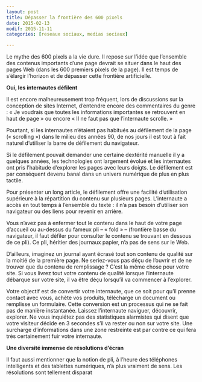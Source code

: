 ```yaml
---
layout: post
title: Dépasser la frontière des 600 pixels
date: 2015-02-13
modif: 2015-11-11
categories: [reseaux sociaux, medias sociaux]

---
```


Le mythe des 600 pixels a la vie dure. Il repose sur l’idée que l’ensemble des contenus importants d’une page devrait se situer dans le haut des pages Web (dans les 600 premiers pixels de la page). Il est temps de s’élargir l’horizon et de dépasser cette frontière artificielle.

**Oui, les internautes défilent**

Il est encore malheureusement trop fréquent, lors de discussions sur la conception de sites Internet, d’entendre encore des commentaires du genre :
« Je voudrais que toutes les informations importantes se retrouvent en haut de page » ou encore « Il ne faut pas que l’internaute scrolle. »

Pourtant, si les internautes n’étaient pas habitués au défilement de la page (« scrolling ») dans le milieu des années 90, de nos jours il est tout à fait naturel d’utiliser la barre de défilement du navigateur.

Si le défilement pouvait demander une certaine dextérité manuelle il y a quelques années, les technologies ont largement évolué et les internautes ont pris l’habitude d’explorer les pages avec leurs doigts. Le défilement est par conséquent devenu banal dans un univers numérique de plus en plus tactile.

Pour présenter un long article, le défilement offre une facilité d’utilisation supérieure à la répartition du contenu sur plusieurs pages. L’internaute a accès en tout temps à l’ensemble du texte : il n’a pas besoin d’utiliser son navigateur ou des liens pour revenir en arrière.

Vous n’avez pas à enfermer tout le contenu dans le haut de votre page d’accueil ou au-dessus du fameux pli – « fold » – (frontière basse du navigateur, il faut défiler pour consulter le contenu se trouvant en dessous de ce pli). Ce pli, héritier des journaux papier, n’a pas de sens sur le Web.

D’ailleurs, imaginez un journal ayant écrasé tout son contenu de qualité sur la moitié de la première page. Ne seriez-vous pas déçu de l’ouvrir et de ne trouver que du contenu de remplissage ? C’est la même chose pour votre site. Si vous livrez tout votre contenu de qualité lorsque l’internaute débarque sur votre site, il va être déçu lorsqu’il va commencer à l’explorer.

Votre objectif est de convertir votre internaute, que ce soit pour qu’il prenne contact avec vous, achète vos produits, télécharge un document ou remplisse un formulaire. Cette conversion est un processus qui ne se fait pas de manière instantanée. Laissez l’internaute naviguer, découvrir, explorer. Ne vous inquiétez pas des statistiques alarmistes qui disent que votre visiteur décide en 3 secondes s’il va rester ou non sur votre site. Une surcharge d’informations dans une zone restreinte est par contre ce qui fera très certainement fuir votre internaute.

**Une diversité immense de résolutions d’écran**

Il faut aussi mentionner que la notion de pli, à l’heure des téléphones intelligents et des tablettes numériques, n’a plus vraiment de sens. Les résolutions sont tellement disparat
